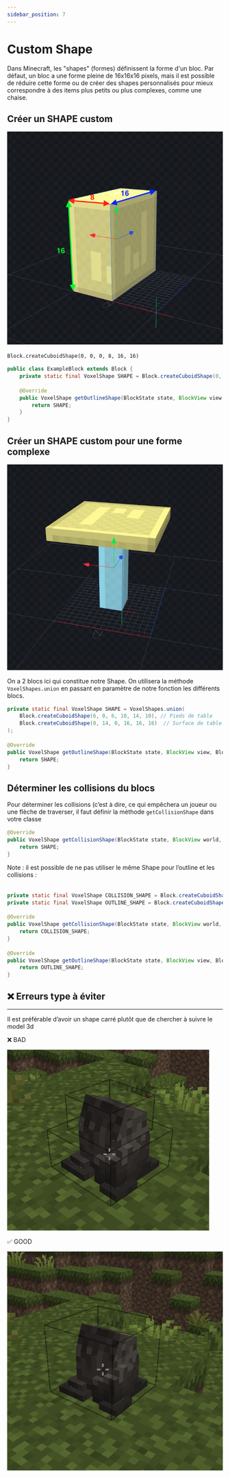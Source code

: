 ```yaml
---
sidebar_position: 7
---
```


# Custom Shape

Dans Minecraft, les "shapes" (formes) définissent la forme d'un bloc. Par défaut, un bloc a une forme pleine de 16x16x16 pixels, mais il est possible de réduire cette forme ou de créer des shapes personnalisés pour mieux correspondre à des items plus petits ou plus complexes, comme une chaise.

## Créer un SHAPE custom

![Capture d’écran 2024-11-18 à 15.01.02.png](./assets/custom-shape/Capture_decran_2024-11-18_a_15.01.02.png)

`Block.createCuboidShape(0, 0, 0, 8, 16, 16)`

```java
public class ExampleBlock extends Block {
    private static final VoxelShape SHAPE = Block.createCuboidShape(0, 0, 0, 8, 16, 16);

    @Override
    public VoxelShape getOutlineShape(BlockState state, BlockView view, BlockPos pos, ShapeContext context) {
        return SHAPE;
    }
}
```

## Créer un SHAPE custom pour une forme complexe

![Capture d’écran 2024-11-18 à 15.13.07.png](./assets/custom-shape/Capture_decran_2024-11-18_a_15.13.07.png)

On a 2 blocs ici qui constitue notre Shape. On utilisera la méthode `VoxelShapes.union` en passant en paramètre de notre fonction les différents blocs.

```java
private static final VoxelShape SHAPE = VoxelShapes.union(
    Block.createCuboidShape(6, 0, 6, 10, 14, 10), // Pieds de table
    Block.createCuboidShape(0, 14, 0, 16, 16, 16)  // Surface de table
);

@Override
public VoxelShape getOutlineShape(BlockState state, BlockView view, BlockPos pos, ShapeContext context) {
    return SHAPE;
}
```

## Déterminer les collisions du blocs

Pour déterminer les collisions (c’est à dire, ce qui empêchera un joueur ou une flèche de traverser, il faut définir la méthode `getCollisionShape` dans votre classe

```java
@Override
public VoxelShape getCollisionShape(BlockState state, BlockView world, BlockPos pos, ShapeContext context) {
    return SHAPE;
}
```

Note : il est possible de ne pas utiliser le même Shape pour l’outline et les collisions : 

```java

private static final VoxelShape COLLISION_SHAPE = Block.createCuboidShape(0, 0, 0, 8, 16, 16);
private static final VoxelShape OUTLINE_SHAPE = Block.createCuboidShape(0, 0, 0, 8, 8, 8);

@Override
public VoxelShape getCollisionShape(BlockState state, BlockView world, BlockPos pos, ShapeContext context) {
    return COLLISION_SHAPE;
}

@Override
public VoxelShape getOutlineShape(BlockState state, BlockView view, BlockPos pos, ShapeContext context) {
    return OUTLINE_SHAPE;
}
```

## ❌ Erreurs type à éviter

---

Il est préférable d’avoir un shape carré plutôt que de chercher à suivre le model 3d

<aside>
❌ BAD

![Capture d’écran 2024-11-17 à 23.56.27.png](./assets/custom-shape/Capture_decran_2024-11-17_a_23.56.27.png)

</aside>

<aside>
✅ GOOD

![Capture d’écran 2024-11-18 à 00.00.08.png](./assets/custom-shape/Capture_decran_2024-11-18_a_00.00.08.png)

</aside>
